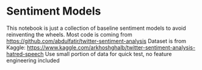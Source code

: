 # Sentiment Models
This notebook is just a collection of baseline sentiment models to avoid reinventing the wheels.
Most code is coming from https://github.com/abdulfatir/twitter-sentiment-analysis
Dataset is from Kaggle: https://www.kaggle.com/arkhoshghalb/twitter-sentiment-analysis-hatred-speech
Use small portion of data for quick test, no feature engineering included